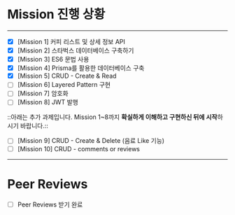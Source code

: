 # Mission 진행 상황
- - - -

- [x] [Mission 1] 커피 리스트 및 상세 정보 API
- [x] [Mission 2] 스타벅스 데이터베이스 구축하기
- [x] [Mission 3] ES6 문법 사용
- [x] [Mission 4] Prisma를 활용한 데이터베이스 구축
- [x] [Mission 5] CRUD - Create & Read
- [ ] [Mission 6] Layered Pattern 구현
- [ ] [Mission 7] 암호화
- [ ] [Mission 8] JWT 발행

::아래는 추가 과제입니다. Mission 1~8까지 **확실하게 이해하고 구현하신 뒤에 시작**하시기 바랍니다.::

- [ ] [Mission 9] CRUD - Create & Delete (음료 Like 기능)
- [ ] [Mission 10] CRUD - comments or reviews

- - - -

# Peer Reviews
- [ ] Peer Reviews 받기 완료
